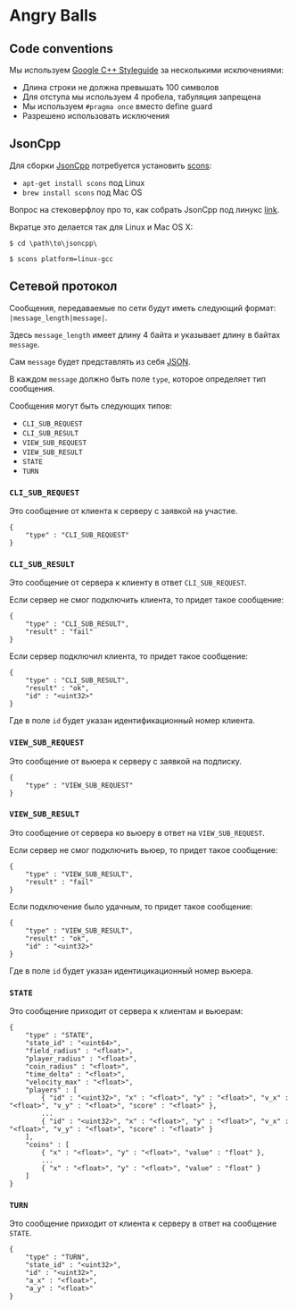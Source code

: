# Angry Balls

## Code conventions
Мы используем [Google C++ Styleguide](http://google-styleguide.googlecode.com/svn/trunk/cppguide.xml
) за несколькими исключениями:

- Длина строки не должна превышать 100 символов 
- Для отступа мы используем 4 пробела, табуляция запрещена
- Мы используем `#pragma once` вместо define guard
- Разрешено использовать исключения

## JsonCpp
Для сборки [JsonCpp](http://jsoncpp.sourceforge.net/) потребуется установить [scons](http://www.scons.org/):

- `apt-get install scons` под Linux
- `brew install scons` под Mac OS

Вопрос на стековерфлоу про то, как собрать JsonCpp под линукс [link](http://stackoverflow.com/questions/4628922/building-jsoncpp-linux-an-instruction-for-us-mere-mortals).

Вкратце это делается так для Linux и Mac OS X:

`$ cd \path\to\jsoncpp\`

`$ scons platform=linux-gcc`

## Сетевой протокол

Сообщения, передаваемые по сети будут иметь следующий формат: `|message_length|message|`.

Здесь `message_length` имеет длину 4 байта и указывает длину в байтах `message`.

Сам `message` будет представлять из себя [JSON](http://www.json.org/).

В каждом `message` должно быть поле `type`, которое определяет тип сообщения.

Сообщения могут быть следующих типов:

* `CLI_SUB_REQUEST`
* `CLI_SUB_RESULT`
* `VIEW_SUB_REQUEST`
* `VIEW_SUB_RESULT`
* `STATE`
* `TURN`

### `CLI_SUB_REQUEST`

Это сообщение от клиента к серверу с заявкой на участие.

    {
        "type" : "CLI_SUB_REQUEST"
    }

### `CLI_SUB_RESULT`

Это сообщение от сервера к клиенту в ответ `CLI_SUB_REQUEST`.

Если сервер не смог подключить клиента, то придет такое сообщение:

    {
        "type" : "CLI_SUB_RESULT",
        "result" : "fail"
    }

Если сервер подключил клиента, то придет такое сообщение:

    {
        "type" : "CLI_SUB_RESULT",
        "result" : "ok",
        "id" : "<uint32>"
    }

Где в поле `id` будет указан идентификационный номер клиента.

### `VIEW_SUB_REQUEST`

Это сообщение от вьюера к серверу с заявкой на подписку.

    {
        "type" : "VIEW_SUB_REQUEST"
    }

### `VIEW_SUB_RESULT`

Это сообщение от сервера ко вьюеру в ответ на `VIEW_SUB_REQUEST`.

Если сервер не смог подключить вьюер, то придет такое сообщение:

    {
        "type" : "VIEW_SUB_RESULT",
        "result" : "fail"
    }

Если подключение было удачным, то придет такое сообщение:

    {
        "type" : "VIEW_SUB_RESULT",
        "result" : "ok",
        "id" : "<uint32>"
    }

Где в поле `id` будет указан идентицикационный номер вьюера.

### `STATE`

Это сообщение приходит от сервера к клиентам и вьюерам:

    {
        "type" : "STATE",
        "state_id" : "<uint64>",
        "field_radius" : "<float>",
        "player_radius" : "<float>",
        "coin_radius" : "<float>",
        "time_delta" : "<float>",
        "velocity_max" : "<float>",
        "players" : [
            { "id" : "<uint32>", "x" : "<float>", "y" : "<float>", "v_x" : "<float>", "v_y" : "<float>", "score" : "<float>" },
            ...
            { "id" : "<uint32>", "x" : "<float>", "y" : "<float>", "v_x" : "<float>", "v_y" : "<float>", "score" : "<float>" }
        ],
        "coins" : [
            { "x" : "<float>", "y" : "<float>", "value" : "float" },
            ...
            { "x" : "<float>", "y" : "<float>", "value" : "float" }
        ]
    }

### `TURN`

Это сообщение приходит от клиента к серверу в ответ на сообщение `STATE`.

    {
        "type" : "TURN",
        "state_id" : "<uint32>",
        "id" : "<uint32>",
        "a_x" : "<float>",
        "a_y" : "<float>"
    }
